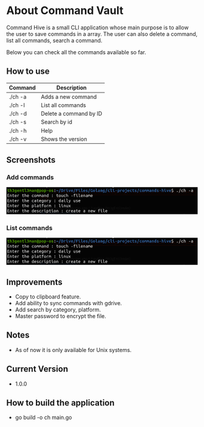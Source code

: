 # About Command Vault

Command Hive is a small CLI application whose main purpose is to allow the user to save commands in a array. The user can also delete a command, list all commands, search a command.

Below you can check all the commands available so far.

## How to use

| Command | Description            |
| ------- | ---------------------- |
| ./ch -a | Adds a new command     |
| ./ch -l | List all commands      |
| ./ch -d | Delete a command by ID |
| ./ch -s | Search by id           |
| ./ch -h | Help                   |
| ./ch -v | Shows the version      |

## Screenshots

### Add commands
![image](https://github.com/rishabdhar12/commands-hive/blob/master/screenshots/add_commands.png)

### List commands
![image](https://github.com/rishabdhar12/commands-hive/blob/master/screenshots/add_commands.png)

## Improvements

- Copy to clipboard feature.
- Add ability to sync commands with gdrive.
- Add search by category, platform.
- Master password to encrypt the file.

## Notes

- As of now it is only available for Unix systems.

## Current Version

- 1.0.0

## How to build the application

- go build -o ch main.go
